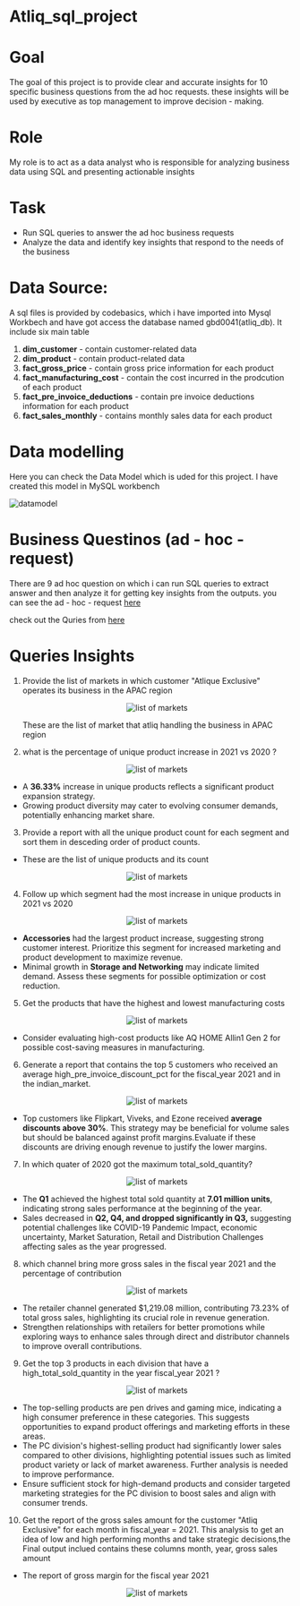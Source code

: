 # Atliq_sql_project

# Goal 
The goal of this project is to provide clear and accurate insights for 10 specific business questions from the ad hoc requests. these insights will be used by executive as top management to 
improve decision - making.

# Role 
My role is to act as a data analyst who is responsible for analyzing business data using SQL and presenting actionable insights 

# Task 
- Run SQL queries to answer the ad hoc business requests
- Analyze the data and identify key insights that respond to the needs of the business

# Data Source:
A sql files is provided by codebasics, which i have imported into Mysql Workbech and have got access the database named gbd0041(atliq_db). It include six main table 
1. **dim_customer**                - contain customer-related data
2. **dim_product**                 - contain product-related data
3. **fact_gross_price**            - contain gross price information for each product
4. **fact_manufacturing_cost**     - contain the cost incurred in the prodcution of each product
5. **fact_pre_invoice_deductions** - contain pre invoice deductions information for each product
6. **fact_sales_monthly**          - contains monthly sales data for each product

# Data modelling
Here you can check the Data Model which is uded for this project. I have created this model in MySQL workbench

![datamodel](datamodel/atliq_datamodel.png)

# Business Questinos (ad - hoc - request) 
There are 9 ad hoc question on which i can run  SQL queries to extract answer and then analyze it for getting key insights from the outputs. 
you can see the ad - hoc - request [here](ad_hoc_request)

check out the Quries from [here](sql_queries/atliq_ad_hoc_queries.sql)

# Queries Insights 

1. Provide the list of markets in which customer "Atlique Exclusive" operates its business in the APAC region
   <p align="center"> 
     <img src = "sql_output/sql_1_output.png" alt="list of markets" /> 
   </p>
   These are the list of market that atliq handling the business in APAC region 

2. what is the percentage of unique product increase in 2021 vs 2020 ?
      <p align="center"> 
     <img src = "sql_output/sql_2_output.png" alt="list of markets" />
      </p>
- A **36.33%** increase in unique products reflects a significant product expansion strategy.
- Growing product diversity may cater to evolving consumer demands, potentially enhancing market share.

3. Provide a report with all the unique product count for each segment and sort them in desceding order of product counts.
- These are the list of unique products and its count 
     <p align="center"> 
     <img src = "sql_output/sql_3_output.png" alt="list of markets" />
      </p>
      
4. Follow up which segment had the most increase in unique products in 2021 vs 2020
   <p align="center"> 
     <img src = "sql_output/sql_4_output.png" alt="list of markets" />
      </p>
- **Accessories** had the largest product increase, suggesting strong customer interest. Prioritize this segment for increased marketing and product development to maximize revenue.
- Minimal growth in **Storage and Networking** may indicate limited demand. Assess these segments for possible optimization or cost reduction.

5. Get the products that have the highest and lowest manufacturing costs
   <p align="center"> 
     <img src = "sql_output/sql_5_output.png" alt="list of markets" />
      </p>
-  Consider evaluating high-cost products like AQ HOME Allin1 Gen 2 for possible cost-saving measures in manufacturing.
6. Generate a report that contains the top 5 customers who received an average high_pre_invoice_discount_pct for the fiscal_year 2021 and in the indian_market.
   <p align="center"> 
     <img src = "sql_output/sql_6_output.png" alt="list of markets" />
      </p>
-  Top customers like Flipkart, Viveks, and Ezone received **average discounts above 30%**. This strategy may be beneficial for volume sales but should be balanced against profit margins.Evaluate if these discounts are driving enough revenue to justify the lower margins.
  
7. In which quater of 2020 got the maximum total_sold_quantity?
   <p align="center"> 
     <img src = "sql_output/sql_7_output.png" alt="list of markets" />
      </p>
- The **Q1** achieved the highest total sold quantity at **7.01 million units**, indicating strong sales performance at the beginning of the year.
- Sales decreased in **Q2, Q4, and dropped significantly in Q3,** suggesting potential challenges like COVID-19 Pandemic Impact, economic uncertainty, Market Saturation, Retail and Distribution Challenges affecting sales as the year progressed.
  
8. which channel bring more gross sales in the fiscal year 2021 and the percentage of contribution
   <p align="center"> 
     <img src = "sql_output/sql_8_output.png" alt="list of markets" />
      </p>
- The retailer channel generated $1,219.08 million, contributing 73.23% of total gross sales, highlighting its crucial role in revenue generation.
- Strengthen relationships with retailers for better promotions while exploring ways to enhance sales through direct and distributor channels to improve overall contributions.
  
9. Get the top 3 products in each division that have a high_total_sold_quantity in the year fiscal_year 2021 ?
    <p align="center"> 
     <img src = "sql_output/sql_9_output.png" alt="list of markets" />
      </p>
- The top-selling products are pen drives and gaming mice, indicating a high consumer preference in these categories. This suggests opportunities to expand product offerings and marketing efforts in these areas.
-  The PC division's highest-selling product had significantly lower sales compared to other divisions, highlighting potential issues such as limited product variety or lack of market awareness. Further analysis is needed to improve performance.
-  Ensure sufficient stock for high-demand products and consider targeted marketing strategies for the PC division to boost sales and align with consumer trends.

10. Get the report of the gross sales amount for the customer "Atliq Exclusive" for each month in fiscal_year = 2021. This analysis to get an idea of low and high performing months and take strategic decisions,the Final output inclued contains these columns  month, year, gross sales amount
- The report of gross margin for the fiscal year 2021
   <p align="center"> 
     <img src = "sql_output/sql_10_output.png" alt="list of markets" />
      </p>
    
